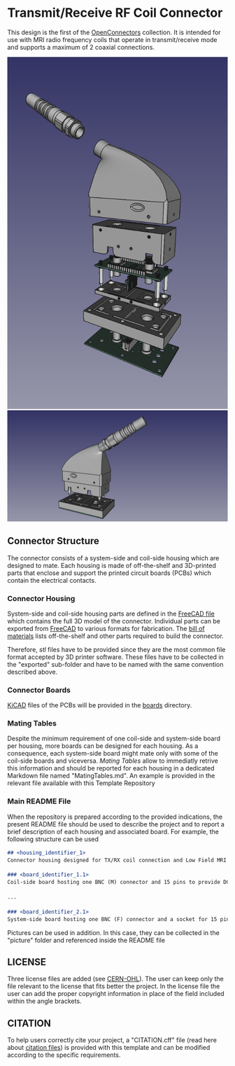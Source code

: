 # Transmit/Receive RF Coil Connector
This design is the first of the [OpenConnectors](https://github.com/dezanche/Open_Connectors) collection. It is intended for use with MRI radio frequency coils that operate in transmit/receive mode and supports a maximum of 2 coaxial connections.

![exploded view](pictures/exploded_view.png)
![](pictures/connector_assembly.png)

## Connector Structure
The connector consists of a system-side and coil-side housing which are designed to mate. Each housing is made of off-the-shelf and 3D-printed parts that enclose and support the printed circuit boards (PCBs) which contain the electrical contacts.

### Connector Housing
System-side and coil-side housing parts are defined in the [FreeCAD file](housings/connector_full_3D_model.FCStd) which contains the full 3D model of the connector. Individual parts can be exported from [FreeCAD](https://www.freecad.org/) to various formats for fabrication. The [bill of materials](housings/TR_RF_coil_connector_full_3D_BOM.md) lists off-the-shelf and other parts required to build the connector.

Therefore, *stl* files have to be provided since they are the most common file format accepted by 3D printer software. These files have to be collected in the "exported" sub-folder and have to be named with the same convention described above.

### Connector Boards
[KiCAD](https://www.kicad.org/) files of the PCBs will be provided in the [boards](boards/) directory.

### Mating Tables
Despite the minimum requirement of one coil-side and system-side board per housing, more boards can be designed for each housing. As a consequence, each system-side board might mate only with some of the coil-side boards and viceversa. *Mating Tables* allow to immediatly retrive this information and should be reported for each housing in a dedicated Markdown file named "MatingTables.md". An example is provided in the relevant file available with this Template Repository

### Main README File
When the repository is prepared according to the provided indications, the present README file should be used to describe the project and to report a brief description of each housing and associated board. For example, the following structure can be used
```Markdown
## <housing_identifier_1>
Connector housing designed for TX/RX coil connection and Low Field MRI applications. The design comprises a lock mechanism to avoid accidental detachments ...

### <board_identifier_1.1>
Coil-side board hosting one BNC (M) connector and 15 pins to provide DC or logic signals. The board hosts an EEPROM IC Memory for Coil Code storage adn three guide pins to assist with reliable alignement

...

### <board_identifier_2.1>
System-side board hosting one BNC (F) connector and a socket for 15 pin connections. The board is designed to host an ATmega328P microcontroller that can be programmed to acquire 10 of the 15 available signals received from the RF coil. The other 5 signal lines are available for the scanner and are used for grounding, DC supply, TX/RX gating, etc.
```
Pictures can be used in addition. In this case, they can be collected in the "picture" folder and referenced inside the README file

## LICENSE
Three license files are added (see [CERN-OHL](https://cern-ohl.web.cern.ch/)). The user can keep only the file relevant to the license that fits better the project. In the license file the user can add the proper copyright information in place of the field included within the angle brackets.

## CITATION
To help users correctly cite your project, a "CITATION.cff" file (read here about [citation files](https://docs.github.com/en/repositories/managing-your-repositorys-settings-and-features/customizing-your-repository/about-citation-files)) is provided with this template and can be modified according to the specific requirements.
